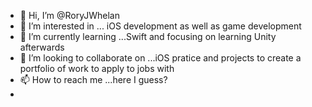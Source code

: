 - 👋 Hi, I’m @RoryJWhelan
- 👀 I’m interested in ... iOS development as well as game development
- 🌱 I’m currently learning ...Swift and focusing on learning Unity afterwards
- 💞️ I’m looking to collaborate on ...iOS pratice and projects to create a portfolio of work to apply to jobs with
- 📫 How to reach me ...here I guess?
- 
<!---
RoryJWhelan/RoryJWhelan is a ✨ special ✨ repository because its `README.md` (this file) appears on your GitHub profile.
You can click the Preview link to take a look at your changes.
--->
